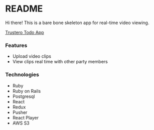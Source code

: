 # README
Hi there! This is a bare bone skeleton app for real-time video viewing.

[Trustero Todo App](https://queue-video-share.herokuapp.com/#/) 

### Features
* Upload video clips
* View clips real time with other party members

### Technologies

* Ruby
* Ruby on Rails
* Postgresql
* React
* Redux
* Pusher
* React Player
* AWS S3
